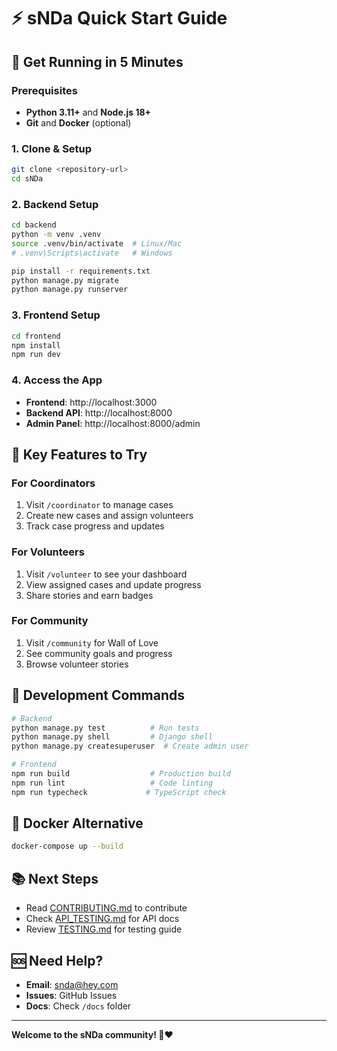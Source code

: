 # ⚡ sNDa Quick Start Guide

## 🚀 Get Running in 5 Minutes

### Prerequisites
- **Python 3.11+** and **Node.js 18+**
- **Git** and **Docker** (optional)

### 1. Clone & Setup
```bash
git clone <repository-url>
cd sNDa
```

### 2. Backend Setup
```bash
cd backend
python -m venv .venv
source .venv/bin/activate  # Linux/Mac
# .venv\Scripts\activate   # Windows

pip install -r requirements.txt
python manage.py migrate
python manage.py runserver
```

### 3. Frontend Setup
```bash
cd frontend
npm install
npm run dev
```

### 4. Access the App
- **Frontend**: http://localhost:3000
- **Backend API**: http://localhost:8000
- **Admin Panel**: http://localhost:8000/admin

## 🎯 Key Features to Try

### For Coordinators
1. Visit `/coordinator` to manage cases
2. Create new cases and assign volunteers
3. Track case progress and updates

### For Volunteers
1. Visit `/volunteer` to see your dashboard
2. View assigned cases and update progress
3. Share stories and earn badges

### For Community
1. Visit `/community` for Wall of Love
2. See community goals and progress
3. Browse volunteer stories

## 🔧 Development Commands

```bash
# Backend
python manage.py test          # Run tests
python manage.py shell         # Django shell
python manage.py createsuperuser  # Create admin user

# Frontend
npm run build                  # Production build
npm run lint                   # Code linting
npm run typecheck             # TypeScript check
```

## 🐳 Docker Alternative
```bash
docker-compose up --build
```

## 📚 Next Steps
- Read [CONTRIBUTING.md](./CONTRIBUTING.md) to contribute
- Check [API_TESTING.md](./API_TESTING.md) for API docs
- Review [TESTING.md](./TESTING.md) for testing guide

## 🆘 Need Help?
- **Email**: snda@hey.com
- **Issues**: GitHub Issues
- **Docs**: Check `/docs` folder

---

**Welcome to the sNDa community! 🥪❤️**